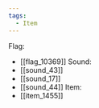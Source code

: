 ```yaml
---
tags:
  - Item
---
```

Flag:
- [[flag_10369]]
Sound:
- [[sound_43]]
- [[sound_17]]
- [[sound_44]]
Item:
- [[item_1455]]
